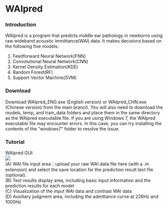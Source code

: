 # WAIpred

### Introduction

WAIpred is a program that predicts middle ear pathology in newborns using raw wideband acoustic immittance(WAI) data. It makes decisions based on the following five models:

1. Feedforward Neural Network(FNN)  
2. Convolutional Neural Network(CNN)  
3. Kernel Density Estimation(KDE)  
4. Random Forest(RF)  
5. Support Vector Machine(SVM)

### Download

Download WAIpred_ENG.exe (English version) or WAIpred_CHN.exe (Chinese version) from the main branch. You will also need to download the models, temp, and train_data folders and place them in the same directory as the WAIpred executable file. If you are using Windows 7, the WAIpred executable file may encounter errors. In this case, you can try installing the contents of the "windows7" folder to resolve the issue.  

### Tutorial
WAIpred GUI:  
![](https://github.com/yk-Zhao/WAIpred/tree/main/introduction/GUI.png)  
(A) WAI file input area：upload your raw WAI data file here (with a .m extension) and select the save location for the prediction result text file (optional).  
(B) Text results display area, including basic input information and the prediction results for each model  
(C) Visualization of the input WAI data and contrast WAI data  
(D) Auxiliary judgment area, including the admittance curve at 226Hz and 1000Hz  

